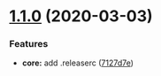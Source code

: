# [1.1.0](https://github.com/diogobiz/embed-youtube-stream/compare/v1.0.0...v1.1.0) (2020-03-03)


### Features

* **core:** add .releaserc ([7127d7e](https://github.com/diogobiz/embed-youtube-stream/commit/7127d7e0e3d0cd99016c769333e693d42de8feed))
